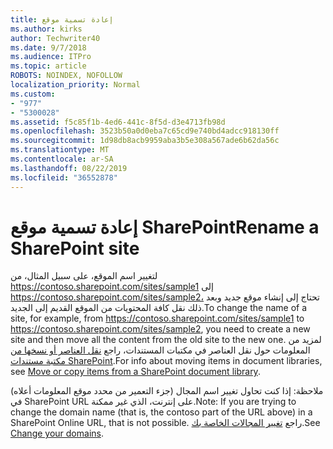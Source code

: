 ```yaml
---
title: إعادة تسمية موقع
ms.author: kirks
author: Techwriter40
ms.date: 9/7/2018
ms.audience: ITPro
ms.topic: article
ROBOTS: NOINDEX, NOFOLLOW
localization_priority: Normal
ms.custom:
- "977"
- "5300028"
ms.assetid: f5c85f1b-4ed6-441c-8f5d-d3e4713fb98d
ms.openlocfilehash: 3523b50a0d0eba7c65cd9e740bd4adcc918130ff
ms.sourcegitcommit: 1d98db8acb9959aba3b5e308a567ade6b62da56c
ms.translationtype: MT
ms.contentlocale: ar-SA
ms.lasthandoff: 08/22/2019
ms.locfileid: "36552878"
---
```

# <a name="rename-a-sharepoint-site"></a><span data-ttu-id="2eecd-102">إعادة تسمية موقع SharePoint</span><span class="sxs-lookup"><span data-stu-id="2eecd-102">Rename a SharePoint site</span></span>

<span data-ttu-id="2eecd-103">لتغيير اسم الموقع، على سبيل المثال، من https://contoso.sharepoint.com/sites/sample1 إلى https://contoso.sharepoint.com/sites/sample2، تحتاج إلى إنشاء موقع جديد وبعد ذلك نقل كافة المحتويات من الموقع القديم إلى الجديد.</span><span class="sxs-lookup"><span data-stu-id="2eecd-103">To change the name of a site, for example, from https://contoso.sharepoint.com/sites/sample1 to https://contoso.sharepoint.com/sites/sample2, you need to create a new site and then move all the content from the old site to the new one.</span></span> <span data-ttu-id="2eecd-104">لمزيد من المعلومات حول نقل العناصر في مكتبات المستندات، راجع [نقل العناصر أو نسخها من مكتبة مستندات SharePoint](https://go.microsoft.com/fwlink/?Linkid=2018691).</span><span class="sxs-lookup"><span data-stu-id="2eecd-104">For info about moving items in document libraries, see [Move or copy items from a SharePoint document library](https://go.microsoft.com/fwlink/?Linkid=2018691).</span></span>
  
<span data-ttu-id="2eecd-105">ملاحظة: إذا كنت تحاول تغيير اسم المجال (جزء التعمير من محدد موقع المعلومات أعلاه) في SharePoint URL على إنترنت، الذي غير ممكنة.</span><span class="sxs-lookup"><span data-stu-id="2eecd-105">Note: If you are trying to change the domain name (that is, the contoso part of the URL above) in a SharePoint Online URL, that is not possible.</span></span> <span data-ttu-id="2eecd-106">راجع [تغيير المجالات الخاصة بك](https://go.microsoft.com/fwlink/?Linkid=2018696).</span><span class="sxs-lookup"><span data-stu-id="2eecd-106">See [Change your domains](https://go.microsoft.com/fwlink/?Linkid=2018696).</span></span>
  